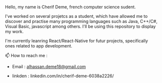 Hello, my name is Cherif Deme, french computer science sudent.

I've worked on several projetcs as a student, which have allowed me to discover and practise many programming languages such as Java, C++/C#, Visual Basic, javascript among others.
I'll be using this repository to display my work.

I'm currently leanring React/React-Native for futur projects, specifically ones related to app development.

📫 How to reach me :

- Email : alhassan.deme18@gmail.com

- linkden : linkedin.com/in/cherif-deme-6038a2226/


<!---
CherifDM/CherifDM is a ✨ special ✨ repository because its `README.md` (this file) appears on your GitHub profile.
You can click the Preview link to take a look at your changes.
--->

